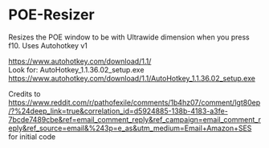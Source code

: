 # POE-Resizer
Resizes the POE window to be with Ultrawide dimension when you press f10. Uses Autohotkey v1    


  https://www.autohotkey.com/download/1.1/  
  Look for: AutoHotkey_1.1.36.02_setup.exe  
  https://www.autohotkey.com/download/1.1/AutoHotkey_1.1.36.02_setup.exe

Credits to https://www.reddit.com/r/pathofexile/comments/1b4hz07/comment/lgt80ep/?%24deep_link=true&correlation_id=d5924885-138b-4183-a3fe-7bcde7489cbe&ref=email_comment_reply&ref_campaign=email_comment_reply&ref_source=email&%243p=e_as&utm_medium=Email+Amazon+SES for initial code
